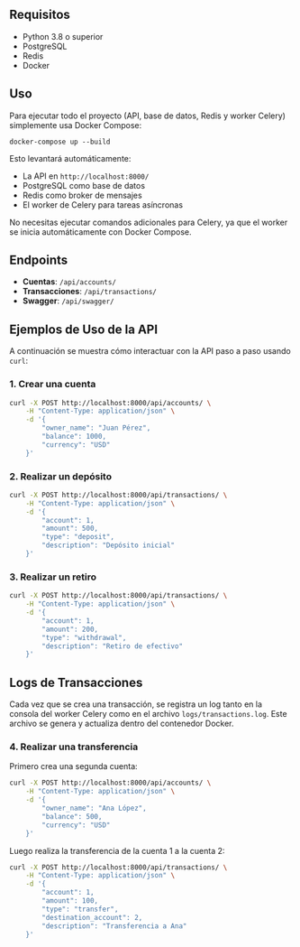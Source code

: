 ## Requisitos

- Python 3.8 o superior
- PostgreSQL
- Redis
- Docker

## Uso

Para ejecutar todo el proyecto (API, base de datos, Redis y worker Celery) simplemente usa Docker Compose:

```
docker-compose up --build
```

Esto levantará automáticamente:
- La API en `http://localhost:8000/`
- PostgreSQL como base de datos
- Redis como broker de mensajes
- El worker de Celery para tareas asíncronas

No necesitas ejecutar comandos adicionales para Celery, ya que el worker se inicia automáticamente con Docker Compose.

## Endpoints

- **Cuentas**: `/api/accounts/`
- **Transacciones**: `/api/transactions/`
- **Swagger**: `/api/swagger/` 


## Ejemplos de Uso de la API

A continuación se muestra cómo interactuar con la API paso a paso usando `curl`:

### 1. Crear una cuenta

```bash
curl -X POST http://localhost:8000/api/accounts/ \
	-H "Content-Type: application/json" \
	-d '{
		"owner_name": "Juan Pérez",
		"balance": 1000,
		"currency": "USD"
	}'
```

### 2. Realizar un depósito

```bash
curl -X POST http://localhost:8000/api/transactions/ \
	-H "Content-Type: application/json" \
	-d '{
		"account": 1,
		"amount": 500,
		"type": "deposit",
		"description": "Depósito inicial"
	}'
```

### 3. Realizar un retiro

```bash
curl -X POST http://localhost:8000/api/transactions/ \
	-H "Content-Type: application/json" \
	-d '{
		"account": 1,
		"amount": 200,
		"type": "withdrawal",
		"description": "Retiro de efectivo"
	}'
```

## Logs de Transacciones

Cada vez que se crea una transacción, se registra un log tanto en la consola del worker Celery como en el archivo `logs/transactions.log`.
Este archivo se genera y actualiza dentro del contenedor Docker.
### 4. Realizar una transferencia

Primero crea una segunda cuenta:

```bash
curl -X POST http://localhost:8000/api/accounts/ \
	-H "Content-Type: application/json" \
	-d '{
		"owner_name": "Ana López",
		"balance": 500,
		"currency": "USD"
	}'
```

Luego realiza la transferencia de la cuenta 1 a la cuenta 2:

```bash
curl -X POST http://localhost:8000/api/transactions/ \
	-H "Content-Type: application/json" \
	-d '{
		"account": 1,
		"amount": 100,
		"type": "transfer",
		"destination_account": 2,
		"description": "Transferencia a Ana"
	}'
```

